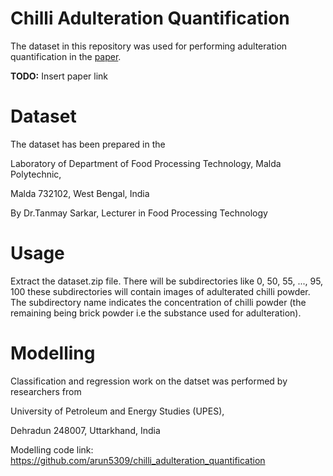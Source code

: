 # Chilli Adulteration Quantification

The dataset in this repository was used for performing adulteration quantification in the [paper](insertpaperlink.here).

**TODO:** Insert paper link

# Dataset

The dataset has been prepared in the 

Laboratory of Department of Food Processing Technology, Malda Polytechnic, 

Malda 732102, West Bengal, India 

By Dr.Tanmay Sarkar, Lecturer in Food Processing Technology

# Usage

Extract the dataset.zip file. There will be subdirectories like 0, 50, 55, ..., 95, 100 these subdirectories will contain images of adulterated chilli powder. The subdirectory name indicates the concentration of chilli powder (the remaining being brick powder i.e the substance used for adulteration).

# Modelling

Classification and regression work on the datset was performed by researchers from

University of Petroleum and Energy Studies (UPES), 

Dehradun 248007, Uttarkhand, India

Modelling code link: https://github.com/arun5309/chilli_adulteration_quantification
